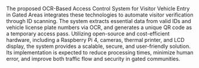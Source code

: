 The proposed OCR-Based Access Control System for Visitor Vehicle Entry in Gated Areas integrates these technologies to automate visitor verification through ID scanning. The system extracts essential data from valid IDs and vehicle license plate numbers via OCR, and generates a unique QR code as a temporary access pass. Utilizing open-source and cost-efficient hardware, including a Raspberry Pi 4, cameras, thermal printer, and LCD display, the system provides a scalable, secure, and user-friendly solution. Its implementation is expected to reduce processing times, minimize human error, and improve both traffic flow and security in gated communities.
